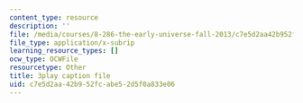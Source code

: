```yaml
---
content_type: resource
description: ''
file: /media/courses/8-286-the-early-universe-fall-2013/c7e5d2aa42b952fcabe52d5f0a833e06_U_Ot1PTuUv4.vtt
file_type: application/x-subrip
learning_resource_types: []
ocw_type: OCWFile
resourcetype: Other
title: 3play caption file
uid: c7e5d2aa-42b9-52fc-abe5-2d5f0a833e06
---
```

